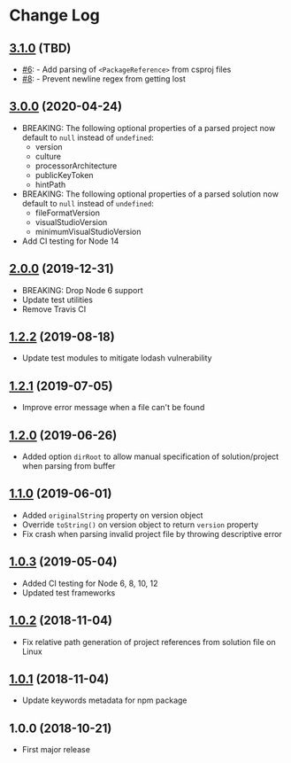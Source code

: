 # Change Log

## [3.1.0](https://github.com/stevenaw/vs-parse/compare/v3.0.0...v3.1.0) (TBD)
- [#6](https://github.com/stevenaw/vs-parse/issues/6): - Add parsing of `<PackageReference>` from csproj files
- [#8](https://github.com/stevenaw/vs-parse/issues/8): - Prevent newline regex from getting lost

## [3.0.0](https://github.com/stevenaw/vs-parse/compare/v2.0.0...v3.0.0) (2020-04-24)
- BREAKING: The following optional properties of a parsed project now default to `null` instead of `undefined`:
  - version
  - culture
  - processorArchitecture
  - publicKeyToken
  - hintPath
- BREAKING: The following optional properties of a parsed solution now default to `null` instead of `undefined`:
  - fileFormatVersion
  - visualStudioVersion
  - minimumVisualStudioVersion
- Add CI testing for Node 14

## [2.0.0](https://github.com/stevenaw/vs-parse/compare/v1.2.2...v2.0.0) (2019-12-31)
- BREAKING: Drop Node 6 support
- Update test utilities
- Remove Travis CI

## [1.2.2](https://github.com/stevenaw/vs-parse/compare/v1.2.1...v1.2.2) (2019-08-18)
- Update test modules to mitigate lodash vulnerability

## [1.2.1](https://github.com/stevenaw/vs-parse/compare/v1.2.0...v1.2.1) (2019-07-05)
- Improve error message when a file can't be found

## [1.2.0](https://github.com/stevenaw/vs-parse/compare/v1.1.0...v1.2.0) (2019-06-26)
- Added option `dirRoot` to allow manual specification of solution/project when parsing from buffer

## [1.1.0](https://github.com/stevenaw/vs-parse/compare/v1.0.3...v1.1.0) (2019-06-01)
- Added `originalString` property on version object
- Override `toString()` on version object to return `version` property
- Fix crash when parsing invalid project file by throwing descriptive error

## [1.0.3](https://github.com/stevenaw/vs-parse/compare/v1.0.2...v1.0.3) (2019-05-04)
- Added CI testing for Node 6, 8, 10, 12
- Updated test frameworks

## [1.0.2](https://github.com/stevenaw/vs-parse/compare/v1.0.1...v1.0.2) (2018-11-04)
- Fix relative path generation of project references from solution file on Linux

## [1.0.1](https://github.com/stevenaw/vs-parse/compare/v1.0.0...v1.0.1) (2018-11-04)
- Update keywords metadata for npm package

## 1.0.0 (2018-10-21)
- First major release
